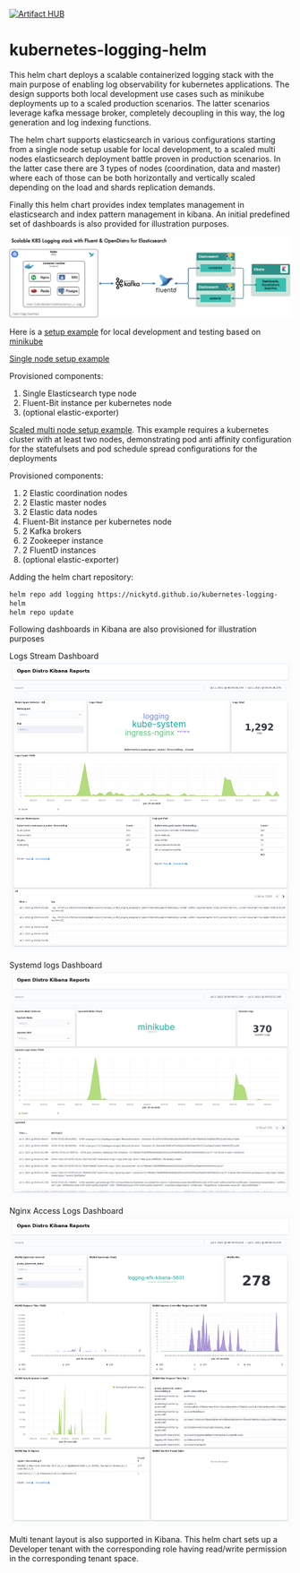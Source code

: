 [![Artifact HUB](https://img.shields.io/endpoint?url=https://artifacthub.io/badge/repository/kubernetes-logging-helm)](https://artifacthub.io/packages/search?repo=kubernetes-logging-helm)
# kubernetes-logging-helm

This helm chart deploys a scalable containerized logging stack with the main purpose of enabling log observability for kubernetes applications. The design supports both local development use cases such as minikube deployments up to a scaled production scenarios. The latter scenarios leverage kafka message broker, completely decoupling in this way,  the log generation and log indexing functions. 

The helm chart supports elasticsearch in various configurations starting from a single node setup usable for local development, to a scaled multi nodes elasticsearch deployment battle proven in production scenarios. In the latter case there are 3 types of nodes (coordination, data and master) where each of those can be both horizontally and vertically scaled depending on the load and shards replication demands. 

Finally this helm chart provides index templates management in elasticsearch and index pattern management in kibana. An initial predefined set of dashboards is also provided for illustration purposes.

![Kubernetes Logging Stack](images/k8s-logging-stack.jpg)

Here is a [setup example](https://github.com/nickytd/kubernetes-logging-helm/tree/master/examples) for local development and testing based on [minikube](https://minikube.sigs.k8s.io)

[Single node setup example](https://github.com/nickytd/kubernetes-logging-helm/tree/master/examples/k8s-logging-minikube-values.yaml)

Provisioned components:
 1. Single Elasticsearch type node
 1. Fluent-Bit instance per kubernetes node
 1. (optional elastic-exporter)

[Scaled multi node setup example](https://github.com/nickytd/kubernetes-logging-helm/tree/master/examples/k8s-logging-scaled-minikube-values.yaml). This example requires a kubernetes cluster with at least two nodes, demonstrating pod anti affinity configuration for the statefulsets and pod schedule spread configurations for the deployments

Provisioned components:
 1. 2 Elastic coordination nodes
 1. 2 Elastic master nodes
 1. 2 Elastic data nodes
 1. Fluent-Bit instance per kubernetes node
 1. 2 Kafka brokers
 1. 2 Zookeeper instance
 1. 2 FluentD instances
 1. (optional elastic-exporter)

Adding the helm chart repository:
```
helm repo add logging https://nickytd.github.io/kubernetes-logging-helm
helm repo update
```

Following dashboards in Kibana are also provisioned for illustration purposes

Logs Stream Dashboard 
![Logs Stream Dashboard](images/containers-dashboard.png)

Systemd logs Dashboard
![Systemd logs Dashboard](images/systemd-dashboard.png)

Nginx Access Logs Dashboard
![Nginx Access Logs Dashboard](images/nginx-dashboard.png)

Multi tenant layout is also supported in Kibana. This helm chart sets up a Developer tenant with the corresponding role having read/write permission in the corresponding tenant space.
